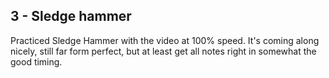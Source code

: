 ## 3 - Sledge hammer

Practiced Sledge Hammer with the video at 100% speed.
It's coming along nicely, still far form perfect, but at least get all notes right in somewhat the good timing.